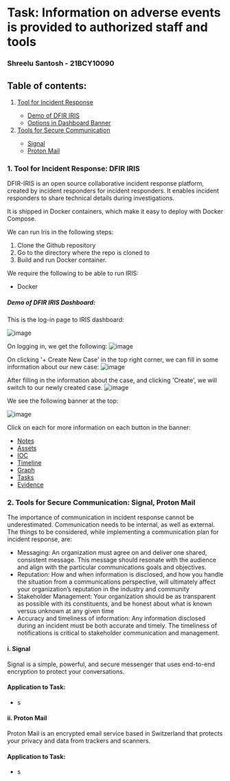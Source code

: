 <h1>Task: Information on adverse events is provided to authorized staff and tools</h1>

<h3>Shreelu Santosh - 21BCY10090</h3>

<h2>Table of contents:</h2>

<ol>
  <li><a href="#ir">Tool for Incident Response</a></li>
  <ul>
    <li><a href="demo-iris">Demo of DFIR IRIS</a></li>
    <li><a href="banner">Options in Dashboard Banner</a></li>
  </ul>
  <li><a href="#securecomm">Tools for Secure Communication</a></li>
  <ul>
    <li><a href="signal">Signal</a></li>
    <li><a href="proton">Proton Mail</a></li>
  </ul>
</ol>

<h3 id="ir">1. Tool for Incident Response: DFIR IRIS</h3>

<p>DFIR-IRIS is an open source collaborative incident response platform, created by incident responders for incident responders. It enables incident responders to share technical details during investigations.</p>

<p>It is shipped in Docker containers, which make it easy to deploy with Docker Compose.</p>

<p>We can run Iris in the following steps:</p>

<ol>
  <li>Clone the Github repository</li>
  <li>Go to the directory where the repo is cloned to</li>
  <li>Build and run Docker container.</li>
</ol>

<p>We require the following to be able to run IRIS:</p>

<ul>
  <li>Docker</li>
</ul>

<h5 id="demo-iris">Demo of DFIR IRIS Dashboard:</h5>
This is the log-in page to IRIS dashboard:

![image](https://github.com/hiyasharma/Team-Detect-vulnerabilities/assets/94289402/d5ece1ac-c96e-44de-baf0-f15695a1f6b9)

On logging in, we get the following:
![image](https://github.com/hiyasharma/Team-Detect-vulnerabilities/assets/94289402/807aab05-ab45-43ab-b8e1-e8e209798cd5)

On clicking '+ Create New Case' in the top right corner, we can fill in some information about our new case:
![image](https://github.com/hiyasharma/Team-Detect-vulnerabilities/assets/94289402/70b67b11-e761-4cb2-a4c7-c1e2d7ca9e75)

After filling in the information about the case, and clicking 'Create', we will switch to our newly created case.
![image](https://github.com/hiyasharma/Team-Detect-vulnerabilities/assets/94289402/c7eed9c8-8701-4a89-9d2d-fb093d46a9fe)

<p id="banner">We see the following banner at the top:</p>

![image](https://github.com/hiyasharma/Team-Detect-vulnerabilities/assets/94289402/599668c6-ee7c-4be8-80e0-8ec87b1fdfea)

Click on each for more information on each button in the banner:
<ul>
  <li><a href="https://github.com/hiyasharma/Team-Detect-vulnerabilities/blob/main/Shreelu_task_Information%20on%20adverse%20events%20is%20provided%20to%20authorized%20staff%20and%20tools/Banner-Notes.md">Notes</a></li>
  <li><a href="https://github.com/hiyasharma/Team-Detect-vulnerabilities/blob/main/Shreelu_task_Information%20on%20adverse%20events%20is%20provided%20to%20authorized%20staff%20and%20tools/Banner-Assets.md">Assets</a></li>
  <li><a href="https://github.com/hiyasharma/Team-Detect-vulnerabilities/blob/main/Shreelu_task_Information%20on%20adverse%20events%20is%20provided%20to%20authorized%20staff%20and%20tools/Banner-IOC.md">IOC</a></li>
  <li><a href="https://github.com/hiyasharma/Team-Detect-vulnerabilities/blob/main/Shreelu_task_Information%20on%20adverse%20events%20is%20provided%20to%20authorized%20staff%20and%20tools/Banner-Timeline.md">Timeline</a></li>
  <li><a href="https://github.com/hiyasharma/Team-Detect-vulnerabilities/blob/main/Shreelu_task_Information%20on%20adverse%20events%20is%20provided%20to%20authorized%20staff%20and%20tools/Banner-Graph.md">Graph</a></li>
  <li><a href="https://github.com/hiyasharma/Team-Detect-vulnerabilities/blob/main/Shreelu_task_Information%20on%20adverse%20events%20is%20provided%20to%20authorized%20staff%20and%20tools/Banner-Tasks.md">Tasks</a></li>
  <li><a href="https://github.com/hiyasharma/Team-Detect-vulnerabilities/blob/main/Shreelu_task_Information%20on%20adverse%20events%20is%20provided%20to%20authorized%20staff%20and%20tools/Banner-Evidence.md">Evidence</a></li>
</ul>

<h3 id="securecomm">2. Tools for Secure Communication: Signal, Proton Mail</h3>

The importance of communication in incident response cannot be underestimated. Communication needs to be internal, as well as external. The things to be considered, while implementing a communication plan for incident response, are:
<ul>
  <li>Messaging: An organization must agree on and deliver one shared, consistent message. This message should resonate with the audience and align with the particular communications goals and objectives.</li>
  <li>Reputation: How and when information is disclosed, and how you handle the situation from a communications perspective, will ultimately affect your organization’s reputation in the industry and community</li>
  <li>Stakeholder Management: Your organization should be as transparent as possible with its constituents, and be honest about what is known versus unknown at
any given time</li>
  <li>Accuracy and timeliness of information: Any information disclosed during an incident must be both accurate and timely. The timeliness of notifications is critical to stakeholder communication and management. </li>
</ul>

<h4 id="signal">i. Signal</h4>

<p>Signal is a simple, powerful, and secure messenger that uses end-to-end encryption to protect your conversations.</p>

<h4>Application to Task:</h4>
<ul>
  <li>s</li>
</ul>

<h4 id="proton">ii. Proton Mail</h4>

<p>Proton Mail is an encrypted email service based in Switzerland that protects your privacy and data from trackers and scanners.</p>

<h4>Application to Task:</h4>
<ul>
  <li>s</li>
</ul>
